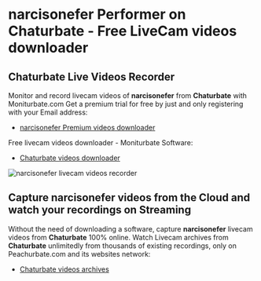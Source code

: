 # narcisonefer Performer on Chaturbate - Free LiveCam videos downloader

## Chaturbate Live Videos Recorder

Monitor and record livecam videos of **narcisonefer** from **Chaturbate** with Moniturbate.com
Get a premium trial for free by just and only registering with your Email address:
* [narcisonefer Premium videos downloader](https://moniturbate.com/request-demo-licence-key.html)

Free livecam videos downloader - Moniturbate Software:
* [Chaturbate videos downloader](https://moniturbate.com/moniturbate-download-software.html)

![narcisonefer livecam videos recorder](https://peachurnet.com/templates/moniturbate-software.png)


## Capture narcisonefer videos from the Cloud and watch your recordings on Streaming

Without the need of downloading a software, capture **narcisonefer** livecam videos from **Chaturbate** 100% online.
Watch Livecam archives from **Chaturbate** unlimitedly from thousands of existing recordings, only on Peachurbate.com and its websites network:
* [Chaturbate videos archives](https://peachurnet.com/)